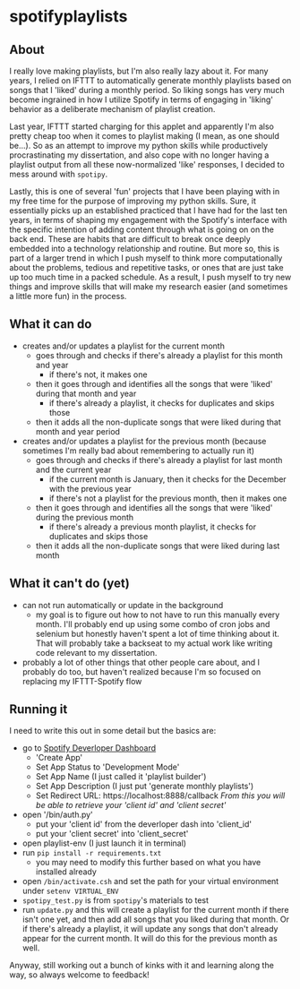 # spotifyplaylists
## About

I really love making playlists, but I'm also really lazy about it. For many years, I relied on IFTTT to automatically generate monthly playlists based on songs that I 'liked' during a monthly period. So liking songs has very much become ingrained in how I utilize Spotify in terms of engaging in 'liking' behavior as a deliberate mechanism of playlist creation.

Last year, IFTTT started charging for this applet and apparently I'm also pretty cheap too when it comes to playlist making (I mean, as one should be...). So as an attempt to improve my python skills while productively procrastinating my dissertation, and also cope with no longer having a playlist output from all these now-normalized 'like' responses,  I decided to mess around with `spotipy`.

Lastly, this is one of several 'fun' projects that I have been playing with in my free time for the purpose of improving my python skills. Sure, it essentially picks up an established practiced that I have had for the last ten years, in terms of shaping my engagement with the Spotify's interface with the specific intention of adding content through what is going on on the back end. These are habits that are difficult to break once deeply embedded into a technology relationship and routine. But more so, this is part of a larger trend in which I push myself to think more computationally about the problems, tedious and repetitive tasks, or ones that are just take up too much time in a packed schedule. As a result, I push myself to try new things and improve skills that will make my research easier (and sometimes a little more fun) in the process. 

## What it can do
- creates and/or updates a playlist for the current month
    - goes through and checks if there's already a playlist for this month and year
        - if there's not, it makes one
    - then it goes through and identifies all the songs that were 'liked' during that month and year
        - if there's already a playlist, it checks for duplicates and skips those
    - then it adds all the non-duplicate songs that were liked during that month and year period
- creates and/or updates a playlist for the previous month (because sometimes I'm really bad about remembering to actually run it)
    - goes through and checks if there's already a playlist for last month and the current year
        - if the current month is January, then it checks for the December with the previous year
        - if there's not a playlist for the previous month, then it makes one
    - then it goes through and identifies all the songs that were 'liked' during the previous month
        - if there's already a previous month playlist, it checks for duplicates and skips those
    - then it adds all the non-duplicate songs that were liked during last month

## What it can't do (yet)
- can not run automatically or update in the background
    - my goal is to figure out how to not have to run this manually every month. I'll probably end up using some combo of cron jobs and selenium but honestly haven't spent a lot of time thinking about it. That will probably take a backseat to my actual work like writing code relevant to my dissertation.
- probably a lot of other things that other people care about, and I probably do too, but haven't realized because I'm so focused on replacing my IFTTT-Spotify flow

## Running it

I need to write this out in some detail but the basics are:
  - go to <a href ="https://developer.spotify.com/dashboard"> Spotify Deverloper Dashboard </a>
    - 'Create App'
    - Set App Status to 'Development Mode'
    - Set App Name (I just called it 'playlist builder')
    - Set App Description (I just put 'generate monthly playlists')
    - Set Redirect URL: https://localhost:8888/callback
  _From this you will be able to retrieve your 'client id' and 'client secret'_
  - open '/bin/auth.py'
    - put your 'client id' from the deverloper dash into 'client_id'
    - put your 'client secret' into 'client_secret'
  - open playlist-env (I just launch it in terminal)
  - run `pip install -r requirements.txt`
    - you may need to modify this further based on what you have installed already
  - open `/bin/activate.csh` and set the path for your virtual environment under `setenv VIRTUAL_ENV`
  - `spotipy_test.py` is from `spotipy`'s materials to test
  - run `update.py` and this will create a playlist for the current month if there isn't one yet, and then add all songs that you liked during that month. Or if there's already a playlist, it will update any songs that don't already appear for the current month. It will do this for the previous month as well.



 Anyway, still working out a bunch of kinks with it and learning along the way, so always welcome to feedback!
